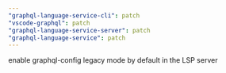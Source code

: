 ```yaml
---
"graphql-language-service-cli": patch
"vscode-graphql": patch
"graphql-language-service-server": patch
"graphql-language-service": patch
---
```


enable graphql-config legacy mode by default in the LSP server
